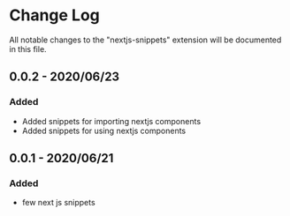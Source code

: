 # Change Log

All notable changes to the "nextjs-snippets" extension will be documented in this file.

## 0.0.2 - 2020/06/23

### Added

- Added snippets for importing nextjs components
- Added snippets for using nextjs components

## 0.0.1 - 2020/06/21

### Added

- few next js snippets
